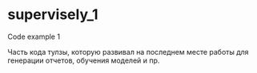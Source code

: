 # supervisely_1
Code example 1


Часть кода тулзы, которую развивал на последнем месте работы для генерации отчетов, обучения моделей и пр.
